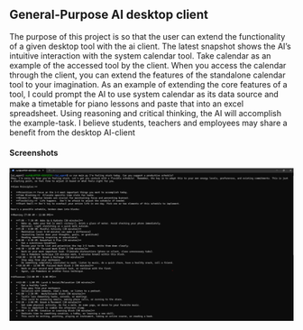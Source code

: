 ## General-Purpose AI desktop client

The purpose of this project is so that the user can extend the functionality of a given desktop tool with the ai
client. The latest snapshot shows the AI’s intuitive interaction with the system calendar tool. Take calendar as an
example of the accessed tool by the client. When you access the calendar through the client, you can extend the
features of the standalone calendar tool to your imagination. As an example of extending the core features of a tool, I could
prompt the AI to use system calendar as its data source and make a timetable for piano lessons and paste that into
an excel spreadsheet. Using reasoning and critical thinking, the AI will accomplish the example-task. I believe students,
teachers and employees may share a benefit from the desktop AI-client




#### Screenshots
![screenshot](prompt_example.png)
